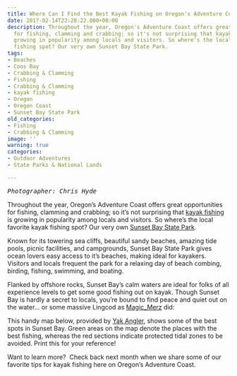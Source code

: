 ```yaml
---
title: Where Can I Find the Best Kayak Fishing on Oregon's Adventure Coast?
date: 2017-02-14T22:28:22.000+00:00
description: Throughout the year, Oregon's Adventure Coast offers great opportunities
  for fishing, clamming and crabbing; so it's not surprising that kayak fishing is
  growing in popularity among locals and visitors. So where's the local favorite kayak
  fishing spot? Our very own Sunset Bay State Park.
tags:
- Beaches
- Coos Bay
- Crabbing & Clamming
- Fishing
- Crabbing & Clamming
- kayak fishing
- Oregon
- Oregon Coast
- Sunset Bay State Park
old_categories:
- Fishing
- Crabbing & Clamming
image: ''
warning: true
categories:
- Outdoor Adventures
- State Parks & National Lands

---
```

<pre><em>Photographer: Chris Hyde</em></pre>

Throughout the year, Oregon’s Adventure Coast offers great opportunities for fishing, clamming and crabbing; so it’s not surprising that <a href="/activities/category/kayaking/" target="_blank">kayak fishing </a>is growing in popularity among locals and visitors. So where’s the local favorite kayak fishing spot? Our very own [Sunset Bay State Park](https://stateparks.oregon.gov/index.cfm?do=park.profile&parkId=70).

Known for its towering sea cliffs, beautiful sandy beaches, amazing tide pools, picnic facilities, and campgrounds, Sunset Bay State Park gives ocean lovers easy access to it’s beaches, making ideal for kayakers. Visitors and locals frequent the park for a relaxing day of beach combing, birding, fishing, swimming, and boating.

Flanked by offshore rocks, Sunset Bay’s calm waters are ideal for folks of all experience levels to get some good fishing out on kayak. Though Sunset Bay is hardly a secret to locals, you’re bound to find peace and quiet out on the water… or some massive Lingcod as <a class="g-hovercard yt-uix-sessionlink       spf-link " href="https://www.youtube.com/channel/UC3lYhvYZe-avdR1SLvyOmiQ" data-sessionlink="itct=CDIQ4TkiEwiDt5filfLRAhXJ134KHYrFB4go-B0" data-ytid="UC3lYhvYZe-avdR1SLvyOmiQ">Magic_Merz</a> did:

This handy map below, provided by <a href="http://www.yakangler.com/kayak-fishing-techniques/item/1347-how-to-kayak-fish-the-oregon-coast-pt-4-sunset-bay" target="_blank">Yak Angler</a>, shows some of the best spots in Sunset Bay. Green areas on the map denote the places with the best fishing, whereas the red sections indicate protected tidal zones to be avoided. Print this for your reference!

Want to learn more?  Check back next month when we share some of our favorite tips for kayak fishing here on Oregon’s Adventure Coast.